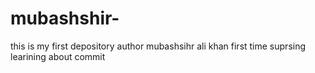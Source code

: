 # mubashshir-
this is my first depository
author mubashsihr ali khan first time suprsing learining about commit
